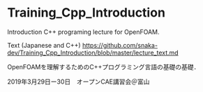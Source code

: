 # Training_Cpp_Introduction

Introduction C++ programing lecture for OpenFOAM.

Text (Japanese and C++)
https://github.com/snaka-dev/Training_Cpp_Introduction/blob/master/lecture_text.md

OpenFOAMを理解するためのC++プログラミング言語の基礎の基礎．

2019年3月29日ー30日　オープンCAE講習会＠富山
